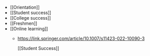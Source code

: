 - [[Orientation]]
- [[Student success]]
- [[College success]]
- [[Freshmen]]
- [[Online learning]]
	- https://link.springer.com/article/10.1007/s11423-022-10090-3
	  
	  [[Student Success]]